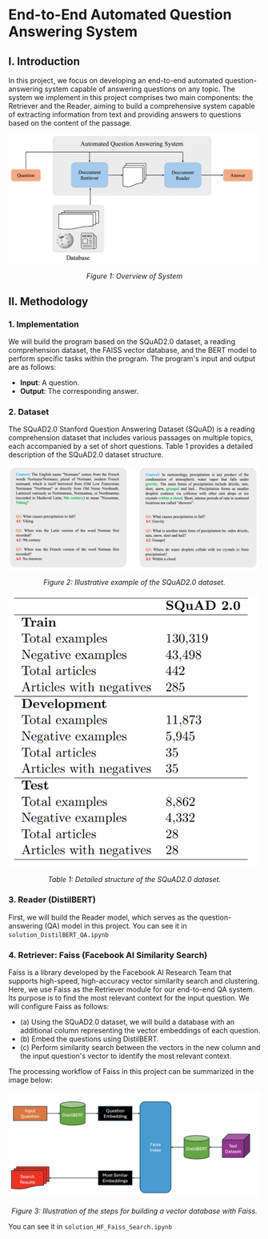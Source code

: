 <h1>End-to-End Automated Question Answering System</h1>

<h2>I. Introduction</h2>
<p>
  In this project, we focus on developing an end-to-end automated question-answering system capable of answering questions on any topic. The system we implement in this project comprises two main components: the Retriever and the Reader, aiming to build a comprehensive system capable of extracting information from text and providing answers to questions based on the content of the passage.
</p>

<div style="text-align: center;">
  <img src="./image/2.png" alt="Overview of System">
  <p><em>Figure 1: Overview of System</em></p>
</div>

<h2>II. Methodology</h2>

<h3>1. Implementation</h3>
<p>
  We will build the program based on the SQuAD2.0 dataset, a reading comprehension dataset, the FAISS vector database, and the BERT model to perform specific tasks within the program. The program's input and output are as follows:
</p>
<ul>
  <li><strong>Input</strong>: A question.</li>
  <li><strong>Output</strong>: The corresponding answer.</li>
</ul>

<h3>2. Dataset</h3>
<p>
  The SQuAD2.0 Stanford Question Answering Dataset (SQuAD) is a reading comprehension dataset that includes various passages on multiple topics, each accompanied by a set of short questions. Table 1 provides a detailed description of the SQuAD2.0 dataset structure.
</p>
<div style="text-align: center;">
  <img src="./image/3.png" alt="Illustrative example of the SQuAD2.0 dataset.">
  <p><em>Figure 2: Illustrative example of the SQuAD2.0 dataset.</em></p>
</div>

<div style="text-align: center;">
  <img src="./image/4.png" alt="Table 1">
  <p><em>Table 1: Detailed structure of the SQuAD2.0 dataset.</em></p>
</div>

<h3>3. Reader (DistilBERT)</h3>
<p>
  First, we will build the Reader model, which serves as the question-answering (QA) model in this project. 
  You can see it in <code>solution_DistilBERT_QA.ipynb</code>
</p>

<h3>4. Retriever: Faiss (Facebook AI Similarity Search)</h3>
<p>
  Faiss is a library developed by the Facebook AI Research Team that supports high-speed, high-accuracy vector similarity search and clustering. Here, we use Faiss as the Retriever module for our end-to-end QA system. Its purpose is to find the most relevant context for the input question. We will configure Faiss as follows:
</p>
<ul>
  <li>(a) Using the SQuAD2.0 dataset, we will build a database with an additional column representing the vector embeddings of each question.</li>
  <li>(b) Embed the questions using DistilBERT.</li>
  <li>(c) Perform similarity search between the vectors in the new column and the input question's vector to identify the most relevant context.</li>
</ul>

<p>The processing workflow of Faiss in this project can be summarized in the image below:</p>

<div style="text-align: center;">
  <img src="./image/5.png" alt="Illustration of the steps for building a vector database with Faiss">
  <p><em>Figure 3: Illustration of the steps for building a vector database with Faiss.</em></p>
</div>

<p>You can see it in <code>solution_HF_Faiss_Search.ipynb</code></p>
